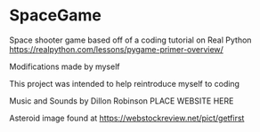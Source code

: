 # SpaceGame
Space shooter game based off of a coding tutorial on Real Python
https://realpython.com/lessons/pygame-primer-overview/

Modifications made by myself

This project was intended to help reintroduce myself to coding

Music and Sounds by Dillon Robinson
PLACE WEBSITE HERE


Asteroid image found at
https://webstockreview.net/pict/getfirst
